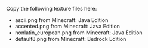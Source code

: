 Copy the following texture files here:
- ascii.png from Minecraft: Java Edition
- accented.png from Minecraft: Java Edition
- nonlatin_european.png from Minecraft: Java Edition
- default8.png from Minecraft: Bedrock Edition
